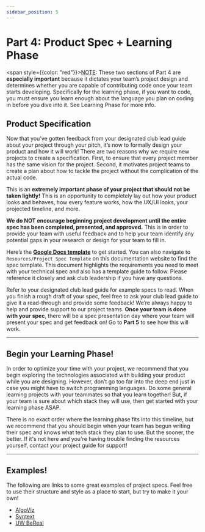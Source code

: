 ```yaml
---
sidebar_position: 5
---
```


# Part 4: Product Spec + Learning Phase

<span style={{color: "red"}}><u>NOTE</u>: These two sections of Part 4 are **especially important** because it dictates your team’s project design and determines whether you are capable of contributing code once your team starts developing. Specifically for the learning phase, if you want to code, you must ensure you learn enough about the language you plan on coding in before you dive into it. See Learning Phase for more info.</span>

## Product Specification

Now that you’ve gotten feedback from your designated club lead guide about your project through your pitch, it’s now to formally design your product and how it will work! There are two reasons why we require new projects to create a specification. First, to ensure that every project member has the same vision for the project. Second, it motivates project teams to create a plan about how to tackle the project without the complication of the actual code.

This is an **extremely important phase of your project that should not be taken lightly!** This is an opportunity to completely lay out how your product looks and behaves, how every feature works, how the UX/UI looks, your projected timeline, and more.

**We do NOT encourage beginning project development until the entire spec has been completed, presented, and approved.** This is in order to provide your team with useful feedback and to help your team identify any potential gaps in your research or design for your team to fill in.

Here’s the **[Google Docs template](https://docs.google.com/document/d/1q9trXkLShXKabYpFxLDtPcdL_WYOwwfW/edit#heading=h.gjdgxs)** to get started. You can also navigate to `Resources/Project Spec Template` on this documentation website to find the spec template. This document highlights the requirements you need to meet with your technical spec and also has a template guide to follow. Please reference it closely and ask club leadership if you have any questions.

Refer to your designated club lead guide for example specs to read. When you finish a rough draft of your spec, feel free to ask your club lead guide to give it a read-through and provide some feedback! We’re always happy to help and provide support to our project teams. **Once your team is done with your spec**, there will be a spec presentation day where your team will present your spec and get feedback on! Go to **Part 5** to see how this will work.

---

## Begin your Learning Phase!

In order to optimize your time with your project, we recommend that you begin exploring the technologies associated with building your product while you are designing. However, don’t go too far into the deep end just in case you might have to switch programming languages. Do some general learning projects with your teammates so that you learn together! But, if your team is sure about which stack they will use, then get started with your learning phase ASAP.

There is no exact order where the learning phase fits into this timeline, but we recommend that you should begin when your team has begun writing their spec and knows what tech stack they plan to use. But the sooner, the better. If it's not here and you're having trouble finding the resources yourself, contact your project guide for support!

---

## Examples!

The following are links to some great examples of project specs. Feel free to use their structure and style as a place to start, but try to make it your own!

- [AlgoViz](https://docs.google.com/document/d/1aPI6hMQnUmd4xSB1iHznqPPwf6O-75pQ/edit?usp=sharing&ouid=110339665080062140802&rtpof=true&sd=true)
- [Syntext](https://docs.google.com/document/d/1nocWKKrvc7k4Md05yd3QKPVLG9CObYTt/edit?usp=sharing&ouid=110339665080062140802&rtpof=true&sd=true)
- [UW BeReal](https://docs.google.com/document/d/1KfsGkbPJdpqmdq-rVXRLRTjEGFZ4OJTN/edit?usp=sharing&ouid=110339665080062140802&rtpof=true&sd=true)
